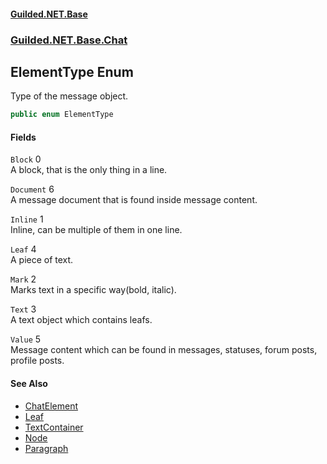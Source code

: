 #### [Guilded.NET.Base](Guilded_NET_Base.md 'Guilded.NET.Base')
### [Guilded.NET.Base.Chat](Guilded_NET_Base.md#Guilded_NET_Base_Chat 'Guilded.NET.Base.Chat')
## ElementType Enum
Type of the message object.  
```csharp
public enum ElementType

```
#### Fields
<a name='Guilded_NET_Base_Chat_ElementType_Block'></a>
`Block` 0  
A block, that is the only thing in a line.  
  
<a name='Guilded_NET_Base_Chat_ElementType_Document'></a>
`Document` 6  
A message document that is found inside message content.  
  
<a name='Guilded_NET_Base_Chat_ElementType_Inline'></a>
`Inline` 1  
Inline, can be multiple of them in one line.  
  
<a name='Guilded_NET_Base_Chat_ElementType_Leaf'></a>
`Leaf` 4  
A piece of text.  
  
<a name='Guilded_NET_Base_Chat_ElementType_Mark'></a>
`Mark` 2  
Marks text in a specific way(bold, italic).  
  
<a name='Guilded_NET_Base_Chat_ElementType_Text'></a>
`Text` 3  
A text object which contains leafs.  
  
<a name='Guilded_NET_Base_Chat_ElementType_Value'></a>
`Value` 5  
Message content which can be found in messages, statuses, forum posts, profile posts.  
  
#### See Also
- [ChatElement](ChatElement.md 'Guilded.NET.Base.Chat.ChatElement')
- [Leaf](ElementType.md#Guilded_NET_Base_Chat_ElementType_Leaf 'Guilded.NET.Base.Chat.ElementType.Leaf')
- [TextContainer](TextContainer.md 'Guilded.NET.Base.Chat.TextContainer')
- [Node](Node.md 'Guilded.NET.Base.Chat.Node')
- [Paragraph](Paragraph.md 'Guilded.NET.Base.Chat.Paragraph')

